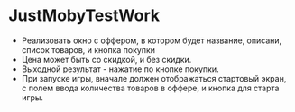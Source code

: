 # JustMobyTestWork

* Реализовать окно с оффером, в котором будет название, описани, список товаров, и кнопка покупки
* Цена может быть со скидкой, и без скидки.
* Выходной результат - нажатие по кнопке покупки.
* При запуске игры, вначале должен отображаться стартовый экран, с полем ввода количества товаров в оффере, и кнопка для старта игры.
